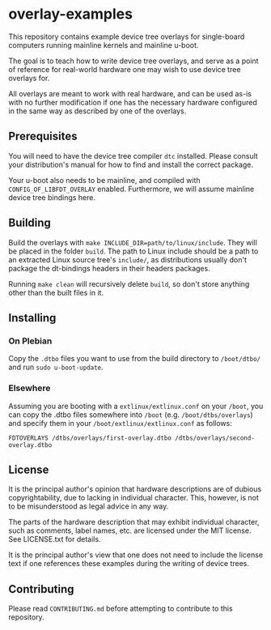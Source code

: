 # overlay-examples

This repository contains example device tree overlays for single-board computers
running mainline kernels and mainline u-boot.

The goal is to teach how to write device tree overlays, and serve as a point
of reference for real-world hardware one may wish to use device tree overlays
for.

All overlays are meant to work with real hardware, and can be used as-is with
no further modification if one has the necessary hardware configured in the
same way as described by one of the overlays.


## Prerequisites

You will need to have the device tree compiler `dtc` installed. Please consult
your distribution's manual for how to find and install the correct package.

Your u-boot also needs to be mainline, and compiled with
`CONFIG_OF_LIBFDT_OVERLAY` enabled. Furthermore, we will assume mainline device
tree bindings here.


## Building

Build the overlays with `make INCLUDE_DIR=path/to/linux/include`. They will be
placed in the folder `build`. The path to Linux include should be a path to
an extracted Linux source tree's `include/`, as distributions usually don't
package the dt-bindings headers in their headers packages.

Running `make clean` will recursively delete `build`, so don't store anything
other than the built files in it.


## Installing

### On Plebian

Copy the `.dtbo` files you want to use from the build directory to `/boot/dtbo/`
and run `sudo u-boot-update`.

### Elsewhere

Assuming you are booting with a `extlinux/extlinux.conf` on your `/boot`, you
can copy the .dtbo files somewhere into `/boot` (e.g. `/boot/dtbs/overlays`)
and specify them in your `/boot/extlinux/extlinux.conf` as follows:

```
FDTOVERLAYS /dtbs/overlays/first-overlay.dtbo /dtbs/overlays/second-overlay.dtbo
```

## License

It is the principal author's opinion that hardware descriptions are of dubious
copyrightability, due to lacking in individual character. This, however, is not
to be misunderstood as legal advice in any way.

The parts of the hardware description that may exhibit individual character,
such as comments, label names, etc. are licensed under the MIT license.
See LICENSE.txt for details.

It is the principal author's view that one does not need to include the license
text if one references these examples during the writing of device trees.


## Contributing

Please read `CONTRIBUTING.md` before attempting to contribute to this
repository.
